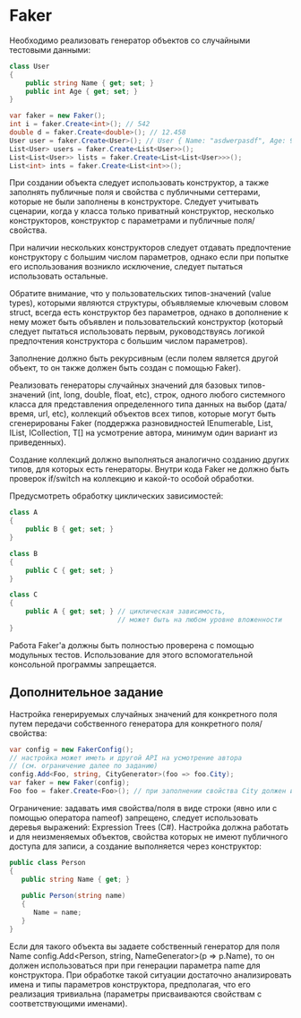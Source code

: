 # Faker
Необходимо реализовать генератор объектов со случайными тестовыми данными:
```C#
class User
{
    public string Name { get; set; }
    public int Age { get; set; }
}

var faker = new Faker();
int i = faker.Create<int>(); // 542
double d = faker.Create<double>(); // 12.458
User user = faker.Create<User>(); // User { Name: "asdwerpasdf", Age: 987 }
List<User> users = faker.Create<List<User>>();
List<List<User>> lists = faker.Create<List<List<User>>>();
List<int> ints = faker.Create<List<int>>();
```
При создании объекта следует использовать конструктор, а также заполнять публичные поля и свойства с публичными сеттерами, которые не были заполнены в конструкторе. Следует учитывать сценарии, когда у класса только приватный конструктор, несколько конструкторов, конструктор с параметрами и публичные поля/свойства. 

При наличии нескольких конструкторов следует отдавать предпочтение конструктору с большим числом параметров, однако если при попытке его использования возникло исключение, следует пытаться использовать остальные. 

Обратите внимание, что у пользовательских типов-значений (value types), которыми являются структуры, объявляемые ключевым словом struct, всегда есть конструктор без параметров, однако в дополнение к нему может быть объявлен и пользовательский конструктор (который следует пытаться использовать первым, руководствуясь логикой предпочтения конструктора с большим числом параметров).

Заполнение должно быть рекурсивным (если полем является другой объект, то он также должен быть создан с помощью Faker).

Реализовать генераторы случайных значений для базовых типов-значений (int, long, double, float, etc), строк, одного любого системного класса для представления определенного типа данных на выбор (дата/время, url, etc), коллекций объектов всех типов, которые могут быть сгенерированы Faker (поддержка разновидностей IEnumerable<T>, List<T>, IList<T>, ICollection<T>, T[] на усмотрение автора, минимум один вариант из приведенных).
    
Создание коллекций должно выполняться аналогично созданию других типов, для которых есть генераторы. Внутри кода Faker не должно быть проверок if/switch на коллекцию и какой-то особой обработки.

Предусмотреть обработку циклических зависимостей:
```C#
class A
{
    public B { get; set; }
}

class B
{
    public C { get; set; }
}

class C
{
    public A { get; set; } // циклическая зависимость, 
                           // может быть на любом уровне вложенности
}
```

Работа Faker'a должны быть полностью проверена с помощью модульных тестов. Использование для этого вспомогательной консольной программы запрещается.
    
Дополнительное задание
--------------------------
Настройка генерируемых случайных значений для конкретного поля путем передачи собственного генератора для конкретного поля/свойства:
```C#
var config = new FakerConfig();
// настройка может иметь и другой API на усмотрение автора 
// (см. ограничение далее по заданию)
config.Add<Foo, string, CityGenerator>(foo => foo.City); 
var faker = new Faker(config);
Foo foo = faker.Create<Foo>(); // при заполнении свойства City должен использоваться CityGenerator
```
Ограничение: задавать имя свойства/поля в виде строки (явно или с помощью оператора nameof) запрещено, следует использовать деревья выражений: Expression Trees (C#).
Настройка должна работать и для неизменяемых объектов, свойства которых не имеют публичного доступа для записи, а создание выполняется через конструктор:
```C#
public class Person
{
   public string Name { get; }
   
   public Person(string name)
   {
      Name = name;
   }
}
```
Если для такого объекта вы задаете собственный генератор для поля Name config.Add<Person, string, NameGenerator>(p => p.Name), то он должен использоваться при при генерации параметра name для конструктора. При обработке такой ситуации достаточно анализировать имена и типы параметров конструктора, предполагая, что его реализация тривиальна (параметры присваиваются свойствам с соответствующими именами).

